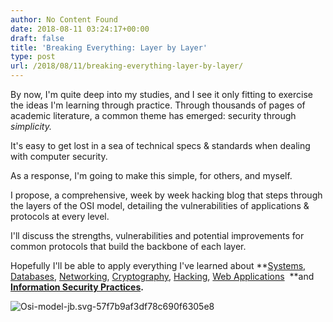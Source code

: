 ```yaml
---
author: No Content Found
date: 2018-08-11 03:24:17+00:00
draft: false
title: 'Breaking Everything: Layer by Layer'
type: post
url: /2018/08/11/breaking-everything-layer-by-layer/
---
```


By now, I'm quite deep into my studies, and I see it only fitting to exercise the ideas I'm learning through practice. Through thousands of pages of academic literature, a common theme has emerged: security through _simplicity._

It's easy to get lost in a sea of technical specs & standards when dealing with computer security.

As a response, I'm going to make this simple, for others, and myself.

I propose, a comprehensive, week by week hacking blog that steps through the layers of the OSI model, detailing the vulnerabilities of applications & protocols at every level.

I'll discuss the strengths, vulnerabilities and potential improvements for common protocols that build the backbone of each layer.

Hopefully I'll be able to apply everything I've learned about **[Systems](https://haquor.wordpress.com/category/systems), [Databases](https://haquor.wordpress.com/category/databases), [Networking](https://haquor.wordpress.com/category/networking), [Cryptography](https://haquor.wordpress.com/category/cryptography), [Hacking](https://haquor.wordpress.com/category/hacking), [Web Applications](https://haquor.wordpress.com/category/webapps)  **and **[Information Security Practices](https://haquor.wordpress.com/category/infosec).**

![Osi-model-jb.svg-57f7b9af3df78c690f6305e8](https://haquor.files.wordpress.com/2018/08/osi-model-jb-svg-57f7b9af3df78c690f6305e81.png)



